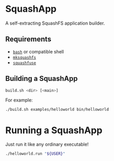 # SquashApp

A self-extracting SquashFS application builder.

## Requirements

- [`bash`](https://www.gnu.org/software/bash) or compatible shell
- [`mksquashfs`](https://github.com/plougher/squashfs-tools)
- [`squashfuse`](https://github.com/vasi/squashfuse)


## Building a SquashApp

```bash
build.sh <dir> [<main>]
```

For example:

```bash
./build.sh examples/helloworld bin/helloworld
```


# Running a SquashApp

Just run it like any ordinary executable!

```bash
./helloworld.run "${USER}"
```
